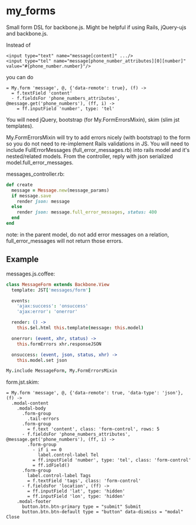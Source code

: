 my_forms
========

Small form DSL for backbone.js. Might be helpful if using Rails, jQuery-ujs and backbone.js.

Instead of
```
<input type="text" name="message[content]" .../>
<input type="tel" name="message[phone_number_attributes][0][number]" value="#{phone_number.number}"/>
```
you can do
```
= My.form 'message', @, {'data-remote': true}, (f) ->
  = f.textField 'content'
  - f.fieldsFor 'phone_numbers_attributes', @message.get('phone_numbers'), (ff, i) ->
    = ff.inputField 'number', type: 'tel'
```

You will need jQuery, bootstrap (for My.FormErrorsMixin), skim (slim jst templates).

My.FormErrorsMixin will try to add errors nicely (with bootstrap) to the form so you do not need to re-implement Rails validations in JS. You will need to include FullErrorMessages (full_error_messages.rb) into rails model and it's nested/related models. From the controller, reply with json serialized model.full_error_messages.

messages_controller.rb:
```ruby
def create
  message = Message.new(message_params)
  if message.save
    render json: message
  else
    render json: message.full_error_messages, status: 400
  end
end
```

note: in the parent model, do not add error messages on a relation, full_error_messages will not return those errors.

## Example

messages.js.coffee:
```coffee
class MessageForm extends Backbone.View
  template: JST['messages/form']

  events:
    'ajax:success': 'onsuccess'
    'ajax:error': 'onerror'

  render: () ->
    this.$el.html this.template(message: this.model)

  onerror: (event, xhr, status) ->
    this.formErrors xhr.responseJSON

  onsuccess: (event, json, status, xhr) ->
    this.model.set json

My.include MessageForm, My.FormErrorsMixin
```

form.jst.skim:
```haml
= My.form 'message', @, {'data-remote': true, 'data-type': 'json'}, (f) ->
  .modal-content
    .modal-body
      .form-group
        .tail-errors
      .form-group
        = f.text 'content', class: 'form-control', rows: 5
      - f.fieldsFor 'phone_numbers_attributes', @message.get('phone_numbers'), (ff, i) ->
        .form-group
          - if i == 0
            label.control-label Tel
          = ff.inputField 'number', type: 'tel', class: 'form-control'
          = ff.idField()
      .form-group
        label.control-label Tags
        = f.textField 'tags', class: 'form-control'
      - f.fieldsFor 'location', (ff) ->
        = ff.inputField 'lat', type: 'hidden'
        = ff.inputField 'lon', type: 'hidden'
    .modal-footer
      button.btn.btn-primary type = "submit" Submit
      button.btn.btn-default type = "button" data-dismiss = "modal" Close
```
